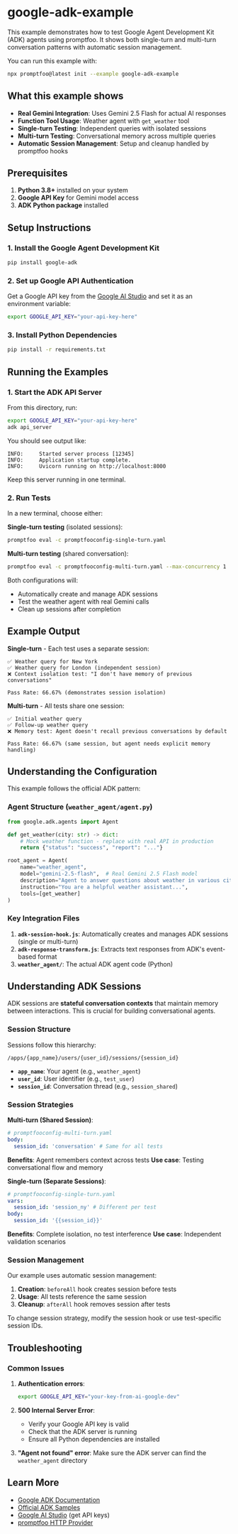 # google-adk-example

This example demonstrates how to test Google Agent Development Kit (ADK) agents using promptfoo. It shows both single-turn and multi-turn conversation patterns with automatic session management.

You can run this example with:

```bash
npx promptfoo@latest init --example google-adk-example
```

## What this example shows

- **Real Gemini Integration**: Uses Gemini 2.5 Flash for actual AI responses
- **Function Tool Usage**: Weather agent with `get_weather` tool
- **Single-turn Testing**: Independent queries with isolated sessions
- **Multi-turn Testing**: Conversational memory across multiple queries
- **Automatic Session Management**: Setup and cleanup handled by promptfoo hooks

## Prerequisites

1. **Python 3.8+** installed on your system
2. **Google API Key** for Gemini model access
3. **ADK Python package** installed

## Setup Instructions

### 1. Install the Google Agent Development Kit

```bash
pip install google-adk
```

### 2. Set up Google API Authentication

Get a Google API key from the [Google AI Studio](https://ai.google.dev/) and set it as an environment variable:

```bash
export GOOGLE_API_KEY="your-api-key-here"
```

### 3. Install Python Dependencies

```bash
pip install -r requirements.txt
```

## Running the Examples

### 1. Start the ADK API Server

From this directory, run:

```bash
export GOOGLE_API_KEY="your-api-key-here"
adk api_server
```

You should see output like:

```text
INFO:     Started server process [12345]
INFO:     Application startup complete.
INFO:     Uvicorn running on http://localhost:8000
```

Keep this server running in one terminal.

### 2. Run Tests

In a new terminal, choose either:

**Single-turn testing** (isolated sessions):

```bash
promptfoo eval -c promptfooconfig-single-turn.yaml
```

**Multi-turn testing** (shared conversation):

```bash
promptfoo eval -c promptfooconfig-multi-turn.yaml --max-concurrency 1
```

Both configurations will:

- Automatically create and manage ADK sessions
- Test the weather agent with real Gemini calls
- Clean up sessions after completion

## Example Output

**Single-turn** - Each test uses a separate session:

```text
✅ Weather query for New York
✅ Weather query for London (independent session)
❌ Context isolation test: "I don't have memory of previous conversations"

Pass Rate: 66.67% (demonstrates session isolation)
```

**Multi-turn** - All tests share one session:

```text
✅ Initial weather query
✅ Follow-up weather query
❌ Memory test: Agent doesn't recall previous conversations by default

Pass Rate: 66.67% (same session, but agent needs explicit memory handling)
```

## Understanding the Configuration

This example follows the official ADK pattern:

### Agent Structure (`weather_agent/agent.py`)

```python
from google.adk.agents import Agent

def get_weather(city: str) -> dict:
    # Mock weather function - replace with real API in production
    return {"status": "success", "report": "..."}

root_agent = Agent(
    name="weather_agent",
    model="gemini-2.5-flash",  # Real Gemini 2.5 Flash model
    description="Agent to answer questions about weather in various cities",
    instruction="You are a helpful weather assistant...",
    tools=[get_weather]
)
```

### Key Integration Files

1. **`adk-session-hook.js`**: Automatically creates and manages ADK sessions (single or multi-turn)
2. **`adk-response-transform.js`**: Extracts text responses from ADK's event-based format
3. **`weather_agent/`**: The actual ADK agent code (Python)

## Understanding ADK Sessions

ADK sessions are **stateful conversation contexts** that maintain memory between interactions. This is crucial for building conversational agents.

### Session Structure

Sessions follow this hierarchy:

```text
/apps/{app_name}/users/{user_id}/sessions/{session_id}
```

- **`app_name`**: Your agent (e.g., `weather_agent`)
- **`user_id`**: User identifier (e.g., `test_user`)
- **`session_id`**: Conversation thread (e.g., `session_shared`)

### Session Strategies

**Multi-turn (Shared Session)**:

```yaml
# promptfooconfig-multi-turn.yaml
body:
  session_id: 'conversation' # Same for all tests
```

**Benefits**: Agent remembers context across tests
**Use case**: Testing conversational flow and memory

**Single-turn (Separate Sessions)**:

```yaml
# promptfooconfig-single-turn.yaml
vars:
  session_id: 'session_ny' # Different per test
body:
  session_id: '{{session_id}}'
```

**Benefits**: Complete isolation, no test interference
**Use case**: Independent validation scenarios

### Session Management

Our example uses automatic session management:

1. **Creation**: `beforeAll` hook creates session before tests
2. **Usage**: All tests reference the same session
3. **Cleanup**: `afterAll` hook removes session after tests

To change session strategy, modify the session hook or use test-specific session IDs.

## Troubleshooting

### Common Issues

1. **Authentication errors**:

   ```bash
   export GOOGLE_API_KEY="your-key-from-ai-google-dev"
   ```

2. **500 Internal Server Error**:
   - Verify your Google API key is valid
   - Check that the ADK server is running
   - Ensure all Python dependencies are installed

3. **"Agent not found" error**: Make sure the ADK server can find the `weather_agent` directory

## Learn More

- [Google ADK Documentation](https://google.github.io/adk-docs/)
- [Official ADK Samples](https://github.com/google/adk-samples)
- [Google AI Studio](https://ai.google.dev/) (get API keys)
- [promptfoo HTTP Provider](https://promptfoo.dev/docs/providers/http)

